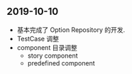 ## 2019-10-10

-   基本完成了 Option Repository 的开发.
-   TestCase 调整
-   component 目录调整
    -   story component
    -   predefined component
